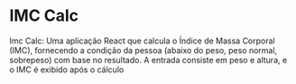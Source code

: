 # IMC Calc

<div>
 <p>Imc Calc: Uma aplicação React que calcula o Índice de Massa Corporal (IMC), fornecendo a condição da pessoa (abaixo do peso, peso normal, sobrepeso) com base no resultado. A entrada consiste em peso e altura, e o IMC é exibido após o cálculo</p>
</div>

 
